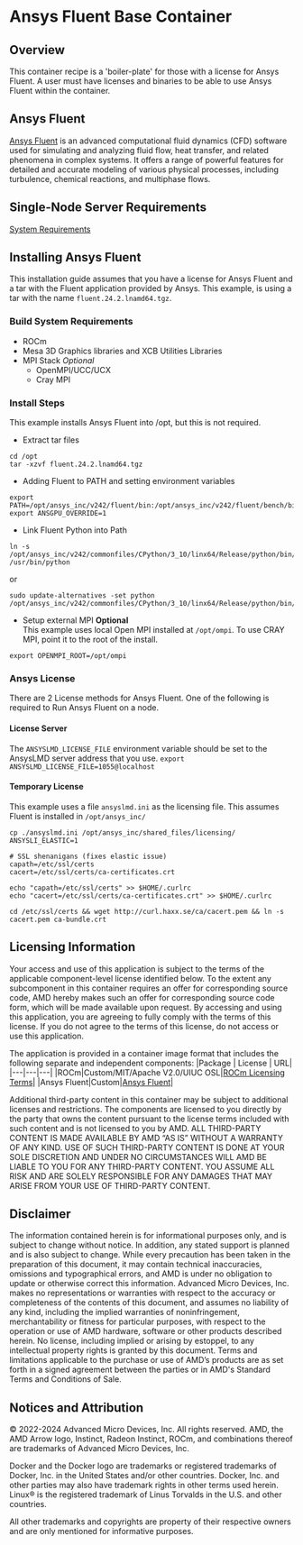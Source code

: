 # Ansys Fluent Base Container

## Overview
This container recipe is a 'boiler-plate' for those with a license for Ansys Fluent. 
A user must have licenses and binaries to be able to use Ansys Fluent within the container. 

## Ansys Fluent
[Ansys Fluent](https://www.ansys.com/products/fluids/ansys-fluent/) is an advanced computational fluid dynamics (CFD) software used for simulating and analyzing fluid flow, heat transfer, and related phenomena in complex systems. It offers a range of powerful features for detailed and accurate modeling of various physical processes, including turbulence, chemical reactions, and multiphase flows. 


## Single-Node Server Requirements
[System Requirements](/README.md#single-node-server-requirements) 

## Installing Ansys Fluent
This installation guide assumes that you have a license for Ansys Fluent and a tar with the Fluent application provided by Ansys.
This example, is using a tar with the name `fluent.24.2.lnamd64.tgz`.

### Build System Requirements
- ROCm
- Mesa 3D Graphics libraries and XCB Utilities Libraries
- MPI Stack *Optional*
    - OpenMPI/UCC/UCX 
    - Cray MPI

### Install Steps
This example installs Ansys Fluent into /opt, but this is not required.


- Extract tar files

```
cd /opt 
tar -xzvf fluent.24.2.lnamd64.tgz
```
- Adding Fluent to PATH and setting environment variables
```
export PATH=/opt/ansys_inc/v242/fluent/bin:/opt/ansys_inc/v242/fluent/bench/bin:$PATH
export ANSGPU_OVERRIDE=1

```
- Link Fluent Python into Path
```
ln -s /opt/ansys_inc/v242/commonfiles/CPython/3_10/linx64/Release/python/bin/python /usr/bin/python
```
or 
```
sudo update-alternatives -set python /opt/ansys_inc/v242/commonfiles/CPython/3_10/linx64/Release/python/bin/python
```
- Setup external MPI **Optional**  
This example uses local Open MPI installed at `/opt/ompi`. 
To use CRAY MPI, point it to the root of the install. 
```
export OPENMPI_ROOT=/opt/ompi
```

### Ansys License
There are 2 License methods for Ansys Fluent. One of the following is required to Run Ansys Fluent on a node. 
#### License Server
The `ANSYSLMD_LICENSE_FILE` environment variable should be set to the AnsysLMD server address that you use.
`export ANSYSLMD_LICENSE_FILE=1055@localhost`

#### Temporary License 
This example uses a file `ansyslmd.ini` as the licensing file. 
This assumes Fluent is installed in `/opt/ansys_inc/` 
```
cp ./ansyslmd.ini /opt/ansys_inc/shared_files/licensing/
ANSYSLI_ELASTIC=1

# SSL shenanigans (fixes elastic issue)
capath=/etc/ssl/certs
cacert=/etc/ssl/certs/ca-certificates.crt

echo "capath=/etc/ssl/certs" >> $HOME/.curlrc
echo "cacert=/etc/ssl/certs/ca-certificates.crt" >> $HOME/.curlrc

cd /etc/ssl/certs && wget http://curl.haxx.se/ca/cacert.pem && ln -s cacert.pem ca-bundle.crt
```

## Licensing Information
Your access and use of this application is subject to the terms of the applicable component-level license identified below. To the extent any subcomponent in this container requires an offer for corresponding source code, AMD hereby makes such an offer for corresponding source code form, which will be made available upon request. By accessing and using this application, you are agreeing to fully comply with the terms of this license. If you do not agree to the terms of this license, do not access or use this application.

The application is provided in a container image format that includes the following separate and independent components:
|Package | License | URL|
|---|---|---|
|ROCm|Custom/MIT/Apache V2.0/UIUC OSL|[ROCm Licensing Terms](https://rocm.docs.amd.com/en/latest/release/licensing.html)|
|Ansys Fluent|Custom|[Ansys Fluent](https://www.ansys.com/products/fluids/ansys-fluent)|

Additional third-party content in this container may be subject to additional licenses and restrictions. The components are licensed to you directly by the party that owns the content pursuant to the license terms included with such content and is not licensed to you by AMD. ALL THIRD-PARTY CONTENT IS MADE AVAILABLE BY AMD “AS IS” WITHOUT A WARRANTY OF ANY KIND. USE OF SUCH THIRD-PARTY CONTENT IS DONE AT YOUR SOLE DISCRETION AND UNDER NO CIRCUMSTANCES WILL AMD BE LIABLE TO YOU FOR ANY THIRD-PARTY CONTENT. YOU ASSUME ALL RISK AND ARE SOLELY RESPONSIBLE FOR ANY DAMAGES THAT MAY ARISE FROM YOUR USE OF THIRD-PARTY CONTENT.

## Disclaimer
The information contained herein is for informational purposes only, and is subject to change without notice. In addition, any stated support is planned and is also subject to change. While every precaution has been taken in the preparation of this document, it may contain technical inaccuracies, omissions and typographical errors, and AMD is under no obligation to update or otherwise correct this information. Advanced Micro Devices, Inc. makes no representations or warranties with respect to the accuracy or completeness of the contents of this document, and assumes no liability of any kind, including the implied warranties of noninfringement, merchantability or fitness for particular purposes, with respect to the operation or use of AMD hardware, software or other products described herein. No license, including implied or arising by estoppel, to any intellectual property rights is granted by this document. Terms and limitations applicable to the purchase or use of AMD’s products are as set forth in a signed agreement between the parties or in AMD's Standard Terms and Conditions of Sale.

## Notices and Attribution
© 2022-2024 Advanced Micro Devices, Inc. All rights reserved. AMD, the AMD Arrow logo, Instinct, Radeon Instinct, ROCm, and combinations thereof are trademarks of Advanced Micro Devices, Inc.

Docker and the Docker logo are trademarks or registered trademarks of Docker, Inc. in the United States and/or other countries. Docker, Inc. and other parties may also have trademark rights in other terms used herein. Linux® is the registered trademark of Linus Torvalds in the U.S. and other countries.

All other trademarks and copyrights are property of their respective owners and are only mentioned for informative purposes.
